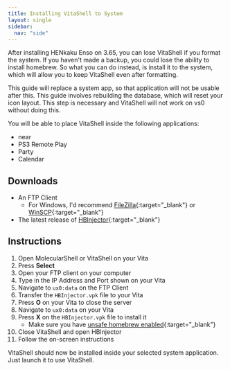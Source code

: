```yaml
---
title: Installing VitaShell to System
layout: single
sidebar:
  nav: "side"
---
```


After installing HENkaku Enso on 3.65, you can lose VitaShell if you format the system. If you haven't made a backup, you could lose the ability to install homebrew. So what you can do instead, is install it to the system, which will allow you to keep VitaShell even after formatting.

This guide will replace a system app, so that application will not be usable after this. This guide involves rebuilding the database, which will reset your icon layout. This step is necessary and VitaShell will not work on vs0 without doing this.

You will be able to place VitaShell inside the following applications:
- near
- PS3 Remote Play
- Party
- Calendar

## Downloads
- An FTP Client
	- For Windows, I'd recommend [FileZilla](https://filezilla-project.org/){:target="_blank"} or [WinSCP](https://winscp.net/eng/download.php){:target="_blank"}
- The latest release of [HBInjector](https://github.com/emiyl/HBInjector/releases/latest/){:target="_blank"}

## Instructions

1. Open MolecularShell or VitaShell on your Vita
2. Press **Select**
3. Open your FTP client on your computer
4. Type in the IP Address and Port shown on your Vita
5. Navigate to `ux0:data` on the FTP Client
6. Transfer the `HBInjector.vpk` file to your Vita
7. Press **O** on your Vita to close the server
8. Navigate to `ux0:data` on your Vita
9. Press **X** on the `HBInjector.vpk` file to install it
	- Make sure you have [unsafe homebrew enabled](/guide/installing-henkaku/#enabling-unsafe-homebrew){:target="_blank"}
10. Close VitaShell and open HBInjector
11. Follow the on-screen instructions

VitaShell should now be installed inside your selected system application. Just launch it to use VitaShell.
